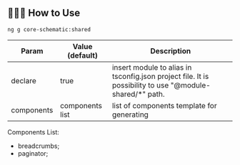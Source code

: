 ## 👨🏻‍🏫 How to Use

```
ng g core-schematic:shared
```


Param            |  Value  (default)                | Description
---------------- |----------------------------------|------------------------------------
declare          | true                             | insert module to alias in tsconfig.json project file. It is possibility to use "@module-shared/*" path. 
components       | components list                  | list of components template for generating

Components List:
- breadcrumbs;
- paginator;


